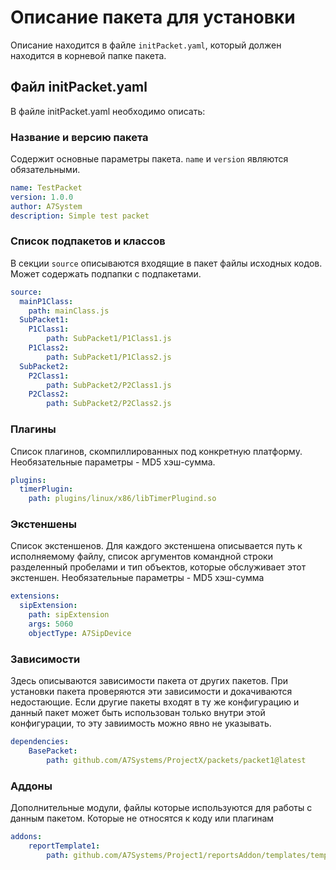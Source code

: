 # Описание пакета для установки


Описание находится в файле `initPacket.yaml`, который должен находится в корневой папке пакета.


## Файл initPacket.yaml

В файле initPacket.yaml необходимо описать:

### Название и версию пакета

Содержит основные параметры пакета. 
`name` и `version` являются обязательными.

```YAML
name: TestPacket
version: 1.0.0
author: A7System
description: Simple test packet 
```

### Список подпакетов и классов

В секции `source` описываются входящие в пакет файлы исходных кодов. 
Может содержать подпапки с подпакетами.

```YAML
source:
  mainP1Class:
    path: mainClass.js
  SubPacket1:
    P1Class1:
        path: SubPacket1/P1Class1.js
    P1Class2:
        path: SubPacket1/P1Class2.js
  SubPacket2:
    P2Class1:
        path: SubPacket2/P2Class1.js
    P2Class2:
        path: SubPacket2/P2Class2.js
```


### Плагины

Список плагинов, скомпиллированных под конкретную платформу.
Необязательные параметры - MD5 хэш-сумма.

```YAML
plugins:
  timerPlugin:
    path: plugins/linux/x86/libTimerPlugind.so

```



### Экстеншены

Список экстеншенов.
Для каждого экстеншена описывается путь к исполняемому файлу, список аргументов командной строки разделенный пробелами и тип объектов, которые обслуживает этот экстеншен. Необязательные параметры - MD5 хэш-сумма

```YAML
extensions:
  sipExtension:
    path: sipExtension
    args: 5060 
    objectType: A7SipDevice
```





### Зависимости

Здесь описываются зависимости пакета от других пакетов.
При установки пакета проверяются эти зависимости и докачиваются недостающие. 
Если другие пакеты входят в ту же конфигурацию и данный пакет может быть использован только внутри этой конфигурации, то эту завиимость можно явно не указывать.



```YAML
dependencies: 
    BasePacket:
        path: github.com/A7Systems/ProjectX/packets/packet1@latest
```

### Аддоны

Дополнительные модули, файлы которые используются для работы с данным пакетом. Которые не относятся к коду или плагинам

```YAML
addons: 
    reportTemplate1:
        path: github.com/A7Systems/Project1/reportsAddon/templates/template1@latest


```
